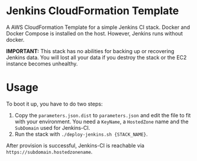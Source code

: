 # Jenkins CloudFormation Template
A AWS CloudFormation Template for a simple Jenkins CI stack. Docker and Docker Compose is installed on the host. 
However, Jenkins runs without docker.

**IMPORTANT:** This stack has no abilities for backing up or recovering Jenkins data. 
You will lost all your data if you destroy the stack or the EC2 instance becomes unhealthy.

# Usage
To boot it up, you have to do two steps:

1. Copy the `parameters.json.dist` to `parameters.json` and edit the 
file to fit with your environment. You need a `KeyName`, a `HostedZone` name and the `SubDomain` used for Jenkins-CI. 
2. Run the stack with `./deploy-jenkins.sh {STACK_NAME}`.

After provision is successful, Jenkins-CI is reachable via `https://subdomain.hostedzonename`.
